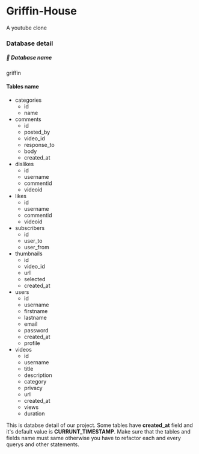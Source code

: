 # Griffin-House
A youtube clone

<h3>Database detail</h3>
    <h5>📌 Database name</h5>
        griffin
    <h4>Tables name</h4>
        <ul>
            <li>
                categories            
                <ul>
                    <li>id</li>
                    <li>name</li>
                </ul>
            </li>
            <li>
                comments
                <ul>
                    <li>id</li>
                    <li>posted_by</li>
                    <li>video_id</li>
                    <li>response_to</li>
                    <li>body</li>
                    <li>created_at</li>
                </ul>
            </li>
            <li>
                dislikes
                <ul>
                    <li>id</li>
                    <li>username</li>
                    <li>commentid</li>
                    <li>videoid</li>
                </ul>
            </li>
            <li>
                likes
                <ul>
                    <li>id</li>
                    <li>username</li>
                    <li>commentid</li>
                    <li>videoid</li>
                </ul>
            </li>
            <li>
                subscribers
                <ul>
                    <li>id</li>
                    <li>user_to</li>
                    <li>user_from</li>
                </ul>
            </li>
            <li>
                thumbnails
                <ul>
                    <li>id</li>
                    <li>video_id</li>
                    <li>url</li>
                    <li>selected</li>
                    <li>created_at</li>
                </ul>
            </li>
            <li>
                users
                <ul>
                    <li>id</li>
                    <li>username</li>
                    <li>firstname</li>
                    <li>lastname</li>
                    <li>email</li>
                    <li>password</li>
                    <li>created_at</li>
                    <li>profile</li>
                </ul>
            </li>
            <li>
                videos
                <ul>
                    <li>id</li>
                    <li>username</li>
                    <li>title</li>
                    <li>description</li>
                    <li>category</li>
                    <li>privacy</li>
                    <li>url</li>
                    <li>created_at</li>
                    <li>views</li>
                    <li>duration</li>
                </ul>
            </li>
        </ul>
        
This is databse detail of our project.
Some tables have <b>created_at</b> field and it's default value is <b>CURRUNT_TIMESTAMP</b>.
Make sure that the tables and fields name must same otherwise you have to refactor each and every querys and other statements.
